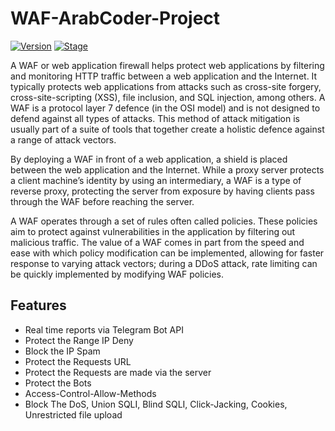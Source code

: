 # WAF-ArabCoder-Project

[![Version](https://img.shields.io/badge/Version-1.0-brightgreen.svg?maxAge=259200)]()
[![Stage](https://img.shields.io/badge/Release-Stable-orange.svg)]()

A WAF or web application firewall helps protect web applications by filtering and monitoring HTTP traffic between a web application and the Internet. It typically protects web applications from attacks such as cross-site forgery, cross-site-scripting (XSS), file inclusion, and SQL injection, among others. A WAF is a protocol layer 7 defence (in the OSI model) and is not designed to defend against all types of attacks. This method of attack mitigation is usually part of a suite of tools that together create a holistic defence against a range of attack vectors.

By deploying a WAF in front of a web application, a shield is placed between the web application and the Internet. While a proxy server protects a client machine’s identity by using an intermediary, a WAF is a type of reverse proxy, protecting the server from exposure by having clients pass through the WAF before reaching the server.

A WAF operates through a set of rules often called policies. These policies aim to protect against vulnerabilities in the application by filtering out malicious traffic. The value of a WAF comes in part from the speed and ease with which policy modification can be implemented, allowing for faster response to varying attack vectors; during a DDoS attack, rate limiting can be quickly implemented by modifying WAF policies.

## Features
- Real time reports via Telegram Bot API
- Protect the Range IP Deny
- Block the IP Spam
- Protect the Requests URL
- Protect the Requests are made via the server
- Protect the Bots
- Access-Control-Allow-Methods
- Block The DoS, Union SQLI, Blind SQLI, Click-Jacking, Cookies, Unrestricted file upload

